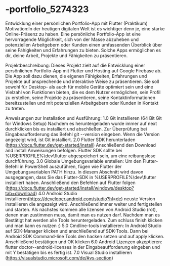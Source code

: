 # -portfolio_5274323
Entwicklung einer persönlichen Portfolio-App mit Flutter (Praktikum)
Motivation:In der heutigen digitalen Welt ist es wichtiger denn je, eine starke Online-Präsenz zu haben. Eine persönliche Portfolio-App ist eine hervorragende Möglichkeit, sich von der Masse abzuheben und potenziellen Arbeitgebern oder Kunden einen umfassenden Überblick über seine Fähigkeiten und Erfahrungen zu bieten. Solche Apps ermöglichen es dir, deine Arbeit, Projekte und Fähigkeiten zu präsentieren.

Projektbeschreibung: Dieses Projekt zielt auf die Entwicklung einer persönlichen Portfolio-App mit Flutter und Hosting auf Google Firebase ab. Die App soll dazu dienen, die eigenen Fähigkeiten, Erfahrungen und Projekte auf ansprechende und interaktive Weise zu präsentieren. Sie soll sowohl für Desktop- als auch für mobile Geräte optimiert sein und eine Vielzahl von Funktionen bieten, die es dem Nutzer ermöglichen, sein Profil zu erstellen, seine Projekte zu präsentieren, seine Kontaktinformationen bereitzustellen und mit potenziellen Arbeitgebern oder Kunden in Kontakt zu treten.

Anweisungen zur Installation und Ausführung: 
1.0 Git installieren (64 Bit Git for Windows Setup) Nachdem es heruntergeladen wurde immer auf next durchklicken bis es installiert und abschließen. Zur Überprüfung bei Eingabeaufforderung das Befehl git --version eingeben. Wenn die Version angezeigt wird, ist Git installiert.
2.0 Flutter SDK herunterladen (https://docs.flutter.dev/get-started/install) Anschließend den Download and install Anweisungen befolgen. Flutter SDK sollte bei %USERPROFILE%\dev\flutter abgespeichert sein, um eine reibungslose durchführung.
3.0 Globale Umgebungsvariable erstellen: Um den Flutter-Befehl in PowerShell auszuführen, fügen wie Flutter der Umgebungsvariablen PATH hinzu. In diesem Abschnitt wird davon ausgegangen, dass Sie das Flutter-SDK in %USERPROFILE%\dev\flutter installiert haben. Anschließend den Befehlen auf Flutter folgen (https://docs.flutter.dev/get-started/install/windows/desktop?tab=download)
4.0 Android Studio installieren(https://developer.android.com/studio?hl=de) neuste Version installieren die angezeigt wird. Anschließend immer weiter und fertigstellen und starten. Als nächstes kommen alle lizensen von Android Studio (rot), denen man zustimmen muss, damit man es nutzen darf. Nachdem man es Bestätigt hat werden alle Tools heruntergeladen. Zum schluss finish klicken und man kann es nutzen :)
5.0 Cmdline-tools installieren: In Android Studio auf SDK-Manager klicken und anschließend auf SDK-Tools. Dann bei Android SDK Command-line Tools den hacken setzen und auf apply klicken. Anschließend bestätigen und OK klicken
6.0 Android Lizenzen akzeptieren: flutter doctor--android-licenses in der Eingabeaufforderung eingeben und mit Y bestätigen bis es fertig ist.
7.0 Visual Studio installieren (https://visualstudio.microsoft.com/de/#vs-section)
